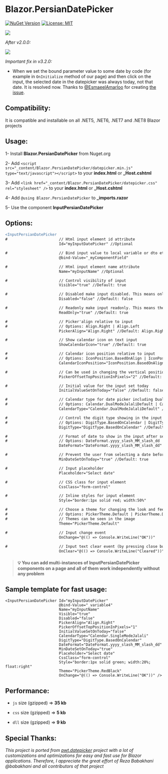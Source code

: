 ﻿# Blazor.PersianDatePicker
 
[![NuGet Version](https://img.shields.io/nuget/v/Blazor.PersianDatePicker.svg?style=flat)](https://www.nuget.org/packages/Blazor.PersianDatePicker/)
[![License: MIT](https://img.shields.io/badge/License-MIT-blue.svg)](https://raw.githubusercontent.com/farshaddavoudi/Blazor.PersianDatePicker/master/LICENSE)

<img src="https://github.com/fericode/Blazor.PersianDatePicker/blob/master/screenshot.png">

*After v2.0.0:*

<img src="https://github.com/fericode/Blazor.PersianDatePicker/blob/master/screenshot2.png">

*Important fix in v3.2.0:*
- When we set the bound parameter value to some date by code (for example in `OnInitialize` method of our page) and then click on the input, the selected date in the datepicker was always today, not that date. It is resolved now. Thanks to [@EsmaeelAmarloo](https://github.com/EsmaeelAmarloo) for creating [the issue](https://github.com/farshaddavoudi/Blazor.PersianDatePicker/issues/60#issuecomment-1820790657).

## Compatibility:
It is compatible and installable on all .NET5, .NET6, .NET7 and .NET8 Blazor projects

## Usage:

1- Install **Blazor.PersianDatePicker** from Nuget.org

2- Add `<script src="_content/Blazor.PersianDatePicker/datepicker.min.js" type="text/javascript"></script>` to your **index.html** or **_Host.cshtml**

3- Add `<link href="_content/Blazor.PersianDatePicker/datepicker.css" rel="stylesheet" />` to your **index.html** or **_Host.cshtml**

4- Add `@using Blazor.PersianDatePicker` to **_imports.razor**

5- Use the component **InputPersianDatePicker** 

## Options:

```diff
<InputPersianDatePicker 
#                       // Html input element id attribute 
                        Id="myInputDatePicker" //Optional

#                       // Bind input value to local variable or dto etc
                        @bind-Value="_myComponentField"

#                       // Html input element name attribute
                        Name="myInputName" //Optional

#                       // Control visibility of input
                        Visible="true" //Default: true

#                       // Disabled make input disabled. This means only showing value and the picker popup won't open
                        Disabled="false" //Default: false

#                       // Readonly make input readonly. This means the user cannot change the picker value e.g. by typing
                        ReadOnly="true" //Default: true

#                       // Picker'align relative to input
#                       // Options: Align.Right | Align.Left
                        PickerAlign="Align.Right" //Default: Align.Right

#                       // Show calendar icon on text input
                        ShowCalendarIcon="true" //Default: true

#                       // Calendar icon position relative to input
#                       // Options: IconPosition.BasedOnAlign | IconPosition.Left | IconPosition.Right
                        CalendarIconPosition="IconPosition.BasedOnAlign" //Default: IconPosition.BasedOnAlign

#                       // Can be used in changing the vertical position of the picker popup relative to the input
                        PickerOffsetTopPositionInPixels="2" //Default: 2

#                       // Initial value for the input set today
                        InitialValueSetOnToday="false" //Default: false

#                       // Calendar type for date picker including Dual, Single, etc
#                       // Options: Calendar.DualModeJalaliDefault | Calendar.DualModeMiladiDefault | Calendar.SingleModeJalali | Calendar.SingleModeMiladi
                        CalendarType="Calendar.DualModeJalaliDefault" //Default: Calendar.DualModeJalaliDefault

#                       // Control the digit type showing in the input after selecting by the picker
#                       // Options: DigitType.BasedOnCalendar | DigitType.Persian | DigitType.English
                        DigitType="DigitType.BasedOnCalendar" //Default: DigitType.BasedOnCalendar

#                       // Format of date to show in the input after selecting by picker, e.g. 1400/01/01 or 1400-01-01
#                       // Options: DateFormat.yyyy_slash_MM_slash_dd | DateFormat.yyyy_dash_MM_dash_dd
                        DateFormat="DateFormat.yyyy_slash_MM_slash_dd" //Default: DateFormat.yyyy_slash_MM_slash_dd

#                       // Prevent the user from selecting a date before today
                        MinDateSetOnToday="true" //Default: true

#                       // Input placeholder
                        Placeholder="Select date"

#                       // CSS class for input element
                        CssClass="form-control"

#                       // Inline styles for input element
                        Style="border:1px solid red; width:50%"

#                       // Choose a theme for changing the look and feel of the picker
#                       // Options: PickerTheme.Default | PickerTheme.Dark | PickerTheme.Blue | PickerTheme.Cheerup | PickerTheme.RedBlack
#                       // Themes can be seen in the image
                        Theme="PickerTheme.Default"

#                       // Input change event
                        OnChange="@(() => Console.WriteLine("OK"))"
                        
#                       // Input text clear event (by pressing close button)
                        OnClear="@(() => Console.WriteLine("Cleared"))" />

```

> #### 💡 You can add multi-instances of InputPersianDatePicker components on a page and all of them work independently without any problem

## Sample template for fast usage:

```
<InputPersianDatePicker Id="myInputDatePicker"
                        @bind-Value="_variable4"
                        Name="myInputName"
                        Visible="true"
                        Disabled="false"
                        PickerAlign="Align.Right"
                        PickerOffsetTopPositionInPixels="1"
                        InitialValueSetOnToday="false"
                        CalendarType="Calendar.SingleModeJalali"
                        DigitType="DigitType.BasedOnCalendar"
                        DateFormat="DateFormat.yyyy_slash_MM_slash_dd"
                        MinDateSetOnToday="true"
                        Placeholder="Select date"
                        CssClass="form-control"
                        Style="border:1px solid green; width:20%; float:right"
                        Theme="PickerTheme.RedBlack"
                        OnChange="@(() => Console.WriteLine("OK"))" />
```

## Performance:

   * `js` size (gzipped) ⇒ **35 kb** 

   * `css` size (gzipped) ⇒ **5 kb** 

   * `dll` size (gzipped) ⇒‌ **9 kb** 


## Special Thanks:
  *This project is ported from [pwt.datepicker](https://github.com/babakhani/pwt.datepicker) project with a lot of customizations and optimizations for easy and fast use for Blazor applications. Therefore, I appreciate the great effort of Reza Babakhani @babakhani and all contributors of that project*

